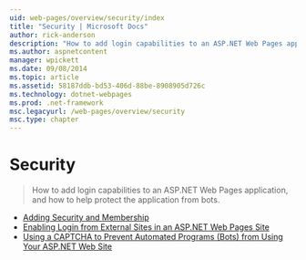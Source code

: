 ```yaml
---
uid: web-pages/overview/security/index
title: "Security | Microsoft Docs"
author: rick-anderson
description: "How to add login capabilities to an ASP.NET Web Pages application, and how to help protect the application from bots."
ms.author: aspnetcontent
manager: wpickett
ms.date: 09/08/2014
ms.topic: article
ms.assetid: 58187ddb-bd53-406d-88be-8908905d726c
ms.technology: dotnet-webpages
ms.prod: .net-framework
msc.legacyurl: /web-pages/overview/security
msc.type: chapter
---
```

Security
====================
> How to add login capabilities to an ASP.NET Web Pages application, and how to help protect the application from bots.


- [Adding Security and Membership](16-adding-security-and-membership.md)
- [Enabling Login from External Sites in an ASP.NET Web Pages Site](enabling-login-from-external-sites-in-an-aspnet-web-pages-site.md)
- [Using a CAPTCHA to Prevent Automated Programs (Bots) from Using Your ASP.NET Web Site](using-a-catpcha-to-prevent-automated-programs-bots-from-using-your-aspnet-web-site.md)